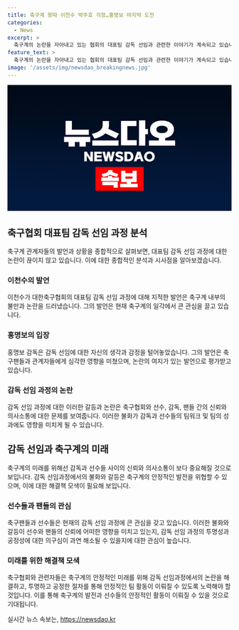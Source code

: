 ```yaml
---
title: 축구계 왕따 이천수 박주호 걱정…홍명보 마지막 도전
categories:
  - News
excerpt: >
  축구계의 논란을 자아내고 있는 협회의 대표팀 감독 선임과 관련한 이야기가 계속되고 있습니다. 이천수와 박주호를 중심으로 한 논란이 확산되고 있는 가운데, 축구계의 변화와 이에 대한 우려가 고조되고 있습니다. 또한, 홍명보 감독의 울산팬들에 대한 사과와 축구 인생에 대한 솔직한 이야기가 재미와 감동을 불러일으키고 있습니다.
feature_text: >
  축구계의 논란을 자아내고 있는 협회의 대표팀 감독 선임과 관련한 이야기가 계속되고 있습니다. 이천수와 박주호를 중심으로 한 논란이 확산되고 있는 가운데, 축구계의 변화와 이에 대한 우려가 고조되고 있습니다. 또한, 홍명보 감독의 울산팬들에 대한 사과와 축구 인생에 대한 솔직한 이야기가 재미와 감동을 불러일으키고 있습니다.
image: '/assets/img/newsdao_breakingnews.jpg'
---
```


<p><img src="/assets/img/newsdao_breakingnews.jpg" alt="firstkoreanews 속보" /></p>

<h2 data-ke-size="size26">축구협회 대표팀 감독 선임 과정 분석</h2>

<p data-ke-size="size16">축구계 관계자들의 발언과 상황을 종합적으로 살펴보면, 대표팀 감독 선임 과정에 대한 논란이 끊이지 않고 있습니다. 이에 대한 종합적인 분석과 시사점을 알아보겠습니다.</p>

<h3>이천수의 발언</h3>

<p data-ke-size="size16">이천수가 대한축구협회의 대표팀 감독 선임 과정에 대해 지적한 발언은 축구계 내부의 불만과 논란을 드러냈습니다. 그의 발언은 현재 축구계의 일각에서 큰 관심을 끌고 있습니다.</p>

<h3>홍명보의 입장</h3>

<p data-ke-size="size16">홍명보 감독은 감독 선임에 대한 자신의 생각과 감정을 털어놓았습니다. 그의 발언은 축구팬들과 관계자들에게 심각한 영향을 미쳤으며, 논란의 여지가 있는 발언으로 평가받고 있습니다.</p>

<h3>감독 선임 과정의 논란</h3>

<p data-ke-size="size16">감독 선임 과정에 대한 이러한 갈등과 논란은 축구협회와 선수, 감독, 팬들 간의 신뢰와 의사소통에 대한 문제를 보여줍니다. 이러한 불화가 감독과 선수들의 팀워크 및 팀의 성과에도 영향을 미치게 될 수 있습니다.</p>

<h2 data-ke-size="size26">감독 선임과 축구계의 미래</h2>

<p data-ke-size="size16">축구계의 미래를 위해선 감독과 선수들 사이의 신뢰와 의사소통이 보다 중요해질 것으로 보입니다. 감독 선임과정에서의 불화와 갈등은 축구계의 안정적인 발전을 위협할 수 있으며, 이에 대한 해결책 모색이 필요해 보입니다.</p>

<h3>선수들과 팬들의 관심</h3>

<p data-ke-size="size16">축구팬들과 선수들은 현재의 감독 선임 과정에 큰 관심을 갖고 있습니다. 이러한 불화와 갈등이 선수와 팬들의 신뢰에 어떠한 영향을 미치고 있는지, 감독 선임 과정의 투명성과 공정성에 대한 의구심이 과연 해소될 수 있을지에 대한 관심이 높습니다.</p>

<h3>미래를 위한 해결책 모색</h3>

<p data-ke-size="size16">축구협회와 관련자들은 축구계의 안정적인 미래를 위해 감독 선임과정에서의 논란을 해결하고, 투명하고 공정한 절차를 통해 안정적인 팀 활동이 이뤄질 수 있도록 노력해야 할 것입니다. 이를 통해 축구계의 발전과 선수들의 안정적인 활동이 이뤄질 수 있을 것으로 기대됩니다.</p>
실시간 뉴스 속보는, <a href="https://newsdao.kr" rel="dofollow">https://newsdao.kr</a>


